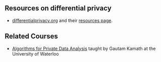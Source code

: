 ## Resources on differential privacy
- [differentialprivacy.org](http://www.differentialprivacy.org/) and their [resources page](https://differentialprivacy.org/resources/).

## Related Courses
- [Algorithms for Private Data Analysis](http://www.gautamkamath.com/CS860-fa2020.html) taught by Gautam Kamath at the University of Waterloo
